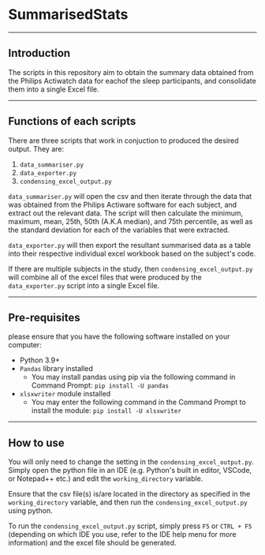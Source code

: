 # SummarisedStats

---

## Introduction

The scripts in this repository aim to obtain the summary data obtained from the Philips Actiwatch data for eachof the sleep participants, and consolidate them into a single Excel file.

---

## Functions of each scripts

There are three scripts that work in conjuction to produced the desired output. They are:

1) ```data_summariser.py```
2) ```data_exporter.py```
3) ```condensing_excel_output.py```

```data_summariser.py``` will open the csv and then iterate through the data that was obtained from the Philips Actiware software for each subject, and extract out the relevant data. The script will then calculate the minimum, maximum, mean, 25th, 50th (A.K.A median), and 75th percentile, as well as the standard deviation for each of the variables that were extracted.

```data_exporter.py``` will then export the resultant summarised data as a table into their respective individual excel workbook based on the subject's code.

If there are multiple subjects in the study, then ```condensing_excel_output.py``` will combine all of the excel files that were produced by the ```data_exporter.py``` script into a single Excel file.

---

## Pre-requisites

please ensure that you have the following software installed on your computer:

- Python 3.9+
- ```Pandas``` library installed
  - You may install pandas using pip via the following command in Command Prompt:
  ```pip install -U pandas```
- `xlsxwriter` module installed
  - You may enter the following command in the Command Prompt to install the module:
  ```pip install -U xlsxwriter```

---

## How to use

You will only need to change the setting in the ```condensing_excel_output.py```. Simply open the python file in an IDE (e.g. Python's built in editor, VSCode, or Notepad++ etc.) and edit the `working_directory` variable.

Ensure that the csv file(s) is/are located in the directory as specified in the `working_directory` variable, and then run the `condensing_excel_output.py` using python.

To run the `condensing_excel_output.py` script, simply press `F5` or `CTRL + F5` (depending on which IDE you use, refer to the IDE help menu for more information) and the excel file should be generated.
